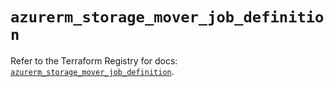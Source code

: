 # `azurerm_storage_mover_job_definition`

Refer to the Terraform Registry for docs: [`azurerm_storage_mover_job_definition`](https://registry.terraform.io/providers/hashicorp/azurerm/3.116.0/docs/resources/storage_mover_job_definition).
